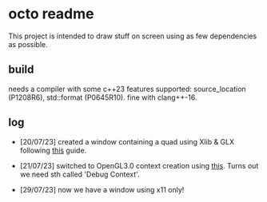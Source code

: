 # octo readme

This project is intended to draw stuff on screen using as few dependencies as possible.

## build

needs a compiler with some c++23 features supported: source_location (P1208R6), std::format (P0645R10).
fine with clang++-16.

## log

- [20/07/23] created a window containing a quad using Xlib & GLX following [this](https://www.khronos.org/opengl/wiki/Programming_OpenGL_in_Linux:_GLX_and_Xlib) guide.

- [21/07/23] switched to OpenGL3.0 context creation using [this](https://www.khronos.org/opengl/wiki/Tutorial:_OpenGL_3.0_Context_Creation_(GLX)). Turns out we need sth called 'Debug Context'.

- [29/07/23] now we have a window using x11 only!
